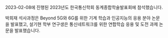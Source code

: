 2023-02-08에 진행된 2023년도 한국통신학회 동계종합학술발표회에 참석했습니다.

박희재 석사과정은 Beyond 5G와 6G를 위한 기계 학습과 인공지능의 응용 분야 논문을 발표했고, 설기현 학부 연구생은 통신네트워크를 위한 연합학습 응용 및 도전 과제 논문을 발표했습니다.

